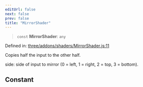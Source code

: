 ```yaml
---
editUrl: false
next: false
prev: false
title: "MirrorShader"
---
```


> `const` **MirrorShader**: `any`

Defined in: [three/addons/shaders/MirrorShader.js:11](https://github.com/DefinitelyMaybe/three-i18n/blob/fa57b79433d1c349ffb23a78727299c8d4190136/three/addons/shaders/MirrorShader.js#L11)

Copies half the input to the other half.

side: side of input to mirror (0 = left, 1 = right, 2 = top, 3 = bottom).

## Constant
